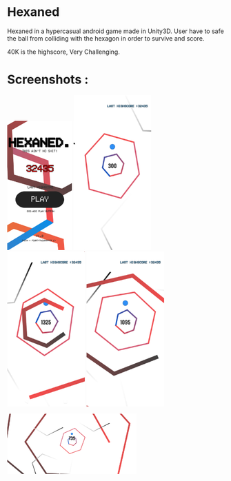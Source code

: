 # Hexaned
Hexaned in a hypercasual android game made in Unity3D. 
User have to safe the ball from colliding with the hexagon in order to survive and score.

40K is the highscore, Very Challenging.


# Screenshots :


<p float="left">
  <img src="https://github.com/ArpitMaurya01/Hexaned/blob/main/Screenshots/Screenshot_20200522-132954.png" width="150" />
  <img src="https://github.com/ArpitMaurya01/Hexaned/blob/main/Screenshots/Screenshot_20200522-132958.png" width="180" /> 
  <img src="https://github.com/ArpitMaurya01/Hexaned/blob/main/Screenshots/Screenshot_20200522-133002.png" width="180" />
  <img src="https://github.com/ArpitMaurya01/Hexaned/blob/main/Screenshots/Screenshot_20200522-133012.png" width="180" />

</p>


<img src="https://github.com/ArpitMaurya01/Hexaned/blob/main/Screenshots/Screenshot_20200522-133022.png" height="140" width="300" />
